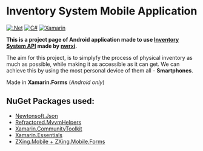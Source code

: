 # Inventory System Mobile Application
[![.Net](https://img.shields.io/badge/.NET-5C2D91?style=for-the-badge&logo=.net&logoColor=white)](https://dotnet.microsoft.com)
[![C#](https://img.shields.io/badge/c%23-%23239120.svg?style=for-the-badge&logo=c-sharp&logoColor=white)](https://en.wikipedia.org/wiki/C_Sharp_(programming_language))
[![Xamarin](https://img.shields.io/badge/Xamarin-3199DC?style=for-the-badge&logo=xamarin&logoColor=white)](https://dotnet.microsoft.com/apps/xamarin)

**This is a project page of Android application made to use [Inventory System API](https://github.com/nwrxi/InventoryManagementSystemAPI) made by [nwrxi](https://github.com/nwrxi).**

The aim for this project, is to simplyfy the process of physical inventory as much as possible, while making it as accessible as it can get.
We can achieve this by using the most personal device of them all - **Smartphones**.

Made in **Xamarin.Forms** (_Android only_) 

## **NuGet Packages** used:
* [Newtonsoft.Json](https://www.newtonsoft.com/json)
* [Refractored.MvvmHelpers](https://github.com/jamesmontemagno/mvvm-helpers)
* [Xamarin.CommunityToolkit](https://github.com/xamarin/XamarinCommunityToolkit)
* [Xamarin.Essentials](https://github.com/xamarin/Essentials)
* [ZXing.Mobile + ZXing.Mobile.Forms](https://github.com/Redth/ZXing.Net.Mobile)
